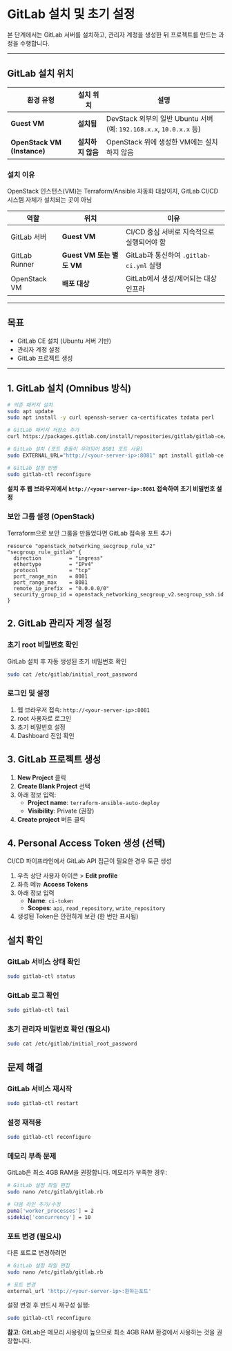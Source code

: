 # GitLab 설치 및 초기 설정

본 단계에서는 GitLab 서버를 설치하고, 관리자 계정을 생성한 뒤 프로젝트를 만드는 과정을 수행합니다.

---

## GitLab 설치 위치

| 환경 유형 | 설치 위치 | 설명 |
|-----------|-----------|------|
| **Guest VM** | **설치됨** | DevStack 외부의 일반 Ubuntu 서버 (예: `192.168.x.x`, `10.0.x.x` 등) |
| **OpenStack VM (Instance)** | **설치하지 않음** | OpenStack 위에 생성한 VM에는 설치하지 않음 |

### 설치 이유
OpenStack 인스턴스(VM)는 Terraform/Ansible 자동화 대상이지, GitLab CI/CD 시스템 자체가 설치되는 곳이 아님

| 역할 | 위치 | 이유 |
|------|------|------|
| GitLab 서버 | **Guest VM** | CI/CD 중심 서버로 지속적으로 실행되어야 함 |
| GitLab Runner | **Guest VM 또는 별도 VM** | GitLab과 통신하여 `.gitlab-ci.yml` 실행 |
| OpenStack VM | **배포 대상** | GitLab에서 생성/제어되는 대상 인프라 |

---

## 목표
- GitLab CE 설치 (Ubuntu 서버 기반)
- 관리자 계정 설정
- GitLab 프로젝트 생성

---

## 1. GitLab 설치 (Omnibus 방식)

```bash
# 의존 패키지 설치
sudo apt update
sudo apt install -y curl openssh-server ca-certificates tzdata perl

# GitLab 패키지 저장소 추가
curl https://packages.gitlab.com/install/repositories/gitlab/gitlab-ce/script.deb.sh | sudo bash

# GitLab 설치 (포트 충돌이 우려되어 8081 포트 사용)
sudo EXTERNAL_URL="http://<your-server-ip>:8081" apt install gitlab-ce -y

# GitLab 설정 반영
sudo gitlab-ctl reconfigure
```

**설치 후 웹 브라우저에서 `http://<your-server-ip>:8081` 접속하여 초기 비밀번호 설정**

### 보안 그룹 설정 (OpenStack)
Terraform으로 보안 그룹을 만들었다면 GitLab 접속용 포트 추가

```hcl
resource "openstack_networking_secgroup_rule_v2" "secgroup_rule_gitlab" {
  direction         = "ingress"
  ethertype         = "IPv4"
  protocol          = "tcp"
  port_range_min    = 8081
  port_range_max    = 8081
  remote_ip_prefix  = "0.0.0.0/0"
  security_group_id = openstack_networking_secgroup_v2.secgroup_ssh.id
}
```

## 2. GitLab 관리자 계정 설정

### 초기 root 비밀번호 확인
GitLab 설치 후 자동 생성된 초기 비밀번호 확인

```bash
sudo cat /etc/gitlab/initial_root_password
```

### 로그인 및 설정
1. 웹 브라우저 접속: `http://<your-server-ip>:8081`
2. root 사용자로 로그인
3. 초기 비밀번호 설정
4. Dashboard 진입 확인

## 3. GitLab 프로젝트 생성

1. **New Project** 클릭
2. **Create Blank Project** 선택
3. 아래 정보 입력:
   - **Project name**: `terraform-ansible-auto-deploy`
   - **Visibility**: Private (권장)
4. **Create project** 버튼 클릭

## 4. Personal Access Token 생성 (선택)

CI/CD 파이프라인에서 GitLab API 접근이 필요한 경우 토큰 생성

1. 우측 상단 사용자 아이콘 > **Edit profile**
2. 좌측 메뉴 **Access Tokens**
3. 아래 정보 입력
   - **Name**: `ci-token`
   - **Scopes**: `api`, `read_repository`, `write_repository`
4. 생성된 Token은 안전하게 보관 (한 번만 표시됨)

## 설치 확인

### GitLab 서비스 상태 확인
```bash
sudo gitlab-ctl status
```

### GitLab 로그 확인
```bash
sudo gitlab-ctl tail
```

### 초기 관리자 비밀번호 확인 (필요시)
```bash
sudo cat /etc/gitlab/initial_root_password
```

## 문제 해결

### GitLab 서비스 재시작
```bash
sudo gitlab-ctl restart
```

### 설정 재적용
```bash
sudo gitlab-ctl reconfigure
```

### 메모리 부족 문제
GitLab은 최소 4GB RAM을 권장합니다. 메모리가 부족한 경우:

```bash
# GitLab 설정 파일 편집
sudo nano /etc/gitlab/gitlab.rb

# 다음 라인 추가/수정
puma['worker_processes'] = 2
sidekiq['concurrency'] = 10
```

### 포트 변경 (필요시)
다른 포트로 변경하려면

```bash
# GitLab 설정 파일 편집
sudo nano /etc/gitlab/gitlab.rb

# 포트 변경
external_url 'http://<your-server-ip>:원하는포트'
```

설정 변경 후 반드시 재구성 실행:
```bash
sudo gitlab-ctl reconfigure
```

**참고**: GitLab은 메모리 사용량이 높으므로 최소 4GB RAM 환경에서 사용하는 것을 권장합니다.
